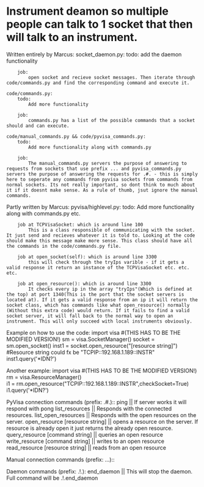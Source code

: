 # Instrument deamon so multiple people can talk to 1 socket that then will talk to an instrument.


Written entirely by Marcus:
    socket_daemon.py:
        todo:
            add the daemon functionality

        job:
            open socket and recieve socket messages. Then iterate through code/commands.py and find the corresponding command and execute it. 

    code/commands.py:
        todo:
            Add more functionality

        job:
            commands.py has a list of the possible commands that a socket should and can execute. 

    code/manual_commands.py && code/pyvisa_commands.py:
        todo:
            Add more functionality along with commands.py

        job:
            The manual_commands.py servers the purpose of answering to requests from sockets that use prefix ... and pyvisa_commands.py servers the purpose of answering the requests for .#. - this is simply here to seperate any commands from pyvisa sockets from commands from normal sockets. Its not really important, so dont think to much about it if it doesnt make sense. As a rule of thumb, jsut ignore the manual commands.

Partly written by Marcus:
    pyvisa/highlevel.py:
        todo:
            Add more functionality along with commands.py etc.

        job at TCPVisaSocket: which is around line 100
            This is a class responsible of communicating with the socket. It just send and recieves whatever it is told to. Looking at the code should make this message make more sense. This class should have all the commands in the code/commands.py file.  

        job at open_socket(self): which is around line 3300
            this will check through the tryIps varible - if it gets a valid response it return an instance of the TCPVisaSocket etc. etc. etc. 

        job at open_resource(): which is around line 3300
            It checks every ip in the array "tryIps"(Which is defined at the top) at port 1340(This is the port that the socket servers is located at). If it gets a valid response from an ip it will return the socket class, which has commands like what open_resource() normally (Without this extra code) would return. If it fails to find a valid socket server, it will fall back to the normal way to open an instrument. This will only succeed with local instruments obviously. 

Example on how to use the code:
    import visa #(THIS HAS TO BE THE MODIFIED VERSION!)
    sm = visa.SocketManager()
    socket = sm.open_socket()
    inst1 = socket.open_resource("[resource string]") #Resource string could fx be "TCPIP::192.168.1.189::INSTR"
    inst1.query('*IDN?')

Another example:
    import visa #(THIS HAS TO BE THE MODIFIED VERSION!)
    rm = visa.ResourceManager()  
    i1 = rm.open_resource("TCPIP::192.168.1.189::INSTR",checkSocket=True)
    i1.query('*IDN?')

PyVisa connection commands (prefix: .#.)::
    ping || If server works it will respond with pong
    list_resources || Responds with the connected resources.
    list_open_resources || Responds with the open resources on the server.
    open_resource [resource string] || opens a resource on the server. If resource is already open it just returns the already open resource.
    query_resource [command string] || queries an open resource
    write_resource [command string] || writes to an open resource
    read_resource [resource string] || reads from an open resource


Manual connection commands (prefix: ...)::


Daemon commands (prefix: .!.):
    end_daemon || This will stop the daemon. Full command will be .!.end_daemon
    